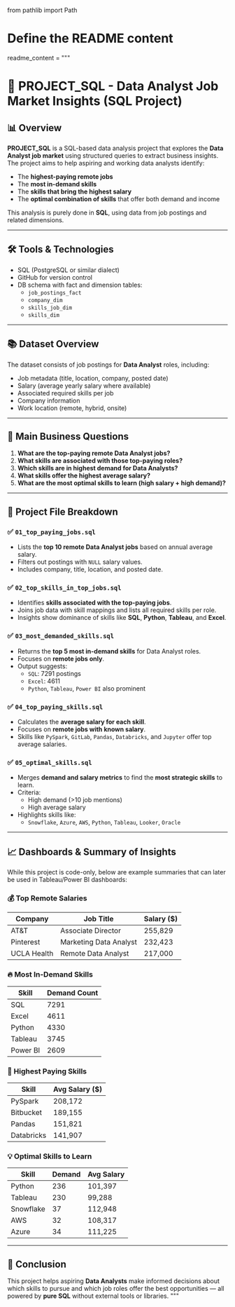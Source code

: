 from pathlib import Path

# Define the README content
readme_content = """
# 📁 PROJECT_SQL - Data Analyst Job Market Insights (SQL Project)

## 📊 Overview

**PROJECT_SQL** is a SQL-based data analysis project that explores the **Data Analyst job market** using structured queries to extract business insights. The project aims to help aspiring and working data analysts identify:

- The **highest-paying remote jobs**
- The **most in-demand skills**
- The **skills that bring the highest salary**
- The **optimal combination of skills** that offer both demand and income

This analysis is purely done in **SQL**, using data from job postings and related dimensions.

---

## 🛠 Tools & Technologies

- SQL (PostgreSQL or similar dialect)
- GitHub for version control
- DB schema with fact and dimension tables:
  - `job_postings_fact`
  - `company_dim`
  - `skills_job_dim`
  - `skills_dim`

---

## 📚 Dataset Overview

The dataset consists of job postings for **Data Analyst** roles, including:

- Job metadata (title, location, company, posted date)
- Salary (average yearly salary where available)
- Associated required skills per job
- Company information
- Work location (remote, hybrid, onsite)

---

## 📌 Main Business Questions

1. **What are the top-paying remote Data Analyst jobs?**
2. **What skills are associated with those top-paying roles?**
3. **Which skills are in highest demand for Data Analysts?**
4. **What skills offer the highest average salary?**
5. **What are the most optimal skills to learn (high salary + high demand)?**

---

## 📁 Project File Breakdown

### ✅ `01_top_paying_jobs.sql`
- Lists the **top 10 remote Data Analyst jobs** based on annual average salary.
- Filters out postings with `NULL` salary values.
- Includes company, title, location, and posted date.

### ✅ `02_top_skills_in_top_jobs.sql`
- Identifies **skills associated with the top-paying jobs**.
- Joins job data with skill mappings and lists all required skills per role.
- Insights show dominance of skills like **SQL**, **Python**, **Tableau**, and **Excel**.

### ✅ `03_most_demanded_skills.sql`
- Returns the **top 5 most in-demand skills** for Data Analyst roles.
- Focuses on **remote jobs only**.
- Output suggests:
  - `SQL`: 7291 postings  
  - `Excel`: 4611  
  - `Python`, `Tableau`, `Power BI` also prominent

### ✅ `04_top_paying_skills.sql`
- Calculates the **average salary for each skill**.
- Focuses on **remote jobs with known salary**.
- Skills like `PySpark`, `GitLab`, `Pandas`, `Databricks`, and `Jupyter` offer top average salaries.

### ✅ `05_optimal_skills.sql`
- Merges **demand and salary metrics** to find the **most strategic skills** to learn.
- Criteria:
  - High demand (>10 job mentions)
  - High average salary
- Highlights skills like:
  - `Snowflake`, `Azure`, `AWS`, `Python`, `Tableau`, `Looker`, `Oracle`

---

## 📈 Dashboards & Summary of Insights

While this project is code-only, below are example summaries that can later be used in Tableau/Power BI dashboards:

### 💰 Top Remote Salaries
| Company        | Job Title                         | Salary ($)  |
|----------------|----------------------------------|-------------|
| AT&T           | Associate Director               | 255,829     |
| Pinterest      | Marketing Data Analyst           | 232,423     |
| UCLA Health    | Remote Data Analyst              | 217,000     |

### 🔥 Most In-Demand Skills
| Skill     | Demand Count |
|-----------|---------------|
| SQL       | 7291          |
| Excel     | 4611          |
| Python    | 4330          |
| Tableau   | 3745          |
| Power BI  | 2609          |

### 🧠 Highest Paying Skills
| Skill         | Avg Salary ($) |
|---------------|----------------|
| PySpark       | 208,172        |
| Bitbucket     | 189,155        |
| Pandas        | 151,821        |
| Databricks    | 141,907        |

### 💡 Optimal Skills to Learn
| Skill       | Demand | Avg Salary |
|-------------|--------|------------|
| Python      | 236    | 101,397    |
| Tableau     | 230    | 99,288     |
| Snowflake   | 37     | 112,948    |
| AWS         | 32     | 108,317    |
| Azure       | 34     | 111,225    |

---

## 🧠 Conclusion

This project helps aspiring **Data Analysts** make informed decisions about which skills to pursue and which job roles offer the best opportunities — all powered by **pure SQL** without external tools or libraries.
"""
